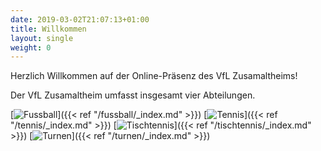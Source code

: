 ```yaml
---
date: 2019-03-02T21:07:13+01:00
title: Willkommen
layout: single
weight: 0
---
```


Herzlich Willkommen auf der Online-Präsenz des VfL Zusamaltheims!

Der VfL Zusamaltheim umfasst insgesamt vier Abteilungen.

[![Fussball](/images/icons/football.jpg)]({{< ref "/fussball/_index.md" >}})
[![Tennis](/images/icons/tennis.jpg)]({{< ref "/tennis/_index.md" >}})
[![Tischtennis](/images/icons/tabletennis.jpg)]({{< ref "/tischtennis/_index.md" >}})
[![Turnen](/images/icons/athletics.jpg)]({{< ref "/turnen/_index.md" >}})
